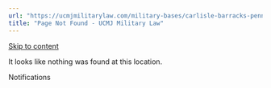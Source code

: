 ```yaml
---
url: "https://ucmjmilitarylaw.com/military-bases/carlisle-barracks-pennsylvania-military-defense-lawyer-ucmj-legal-guide/%7Blocation13"
title: "Page Not Found - UCMJ Military Law"
---
```


[Skip to content](https://ucmjmilitarylaw.com/military-bases/carlisle-barracks-pennsylvania-military-defense-lawyer-ucmj-legal-guide/%7Blocation13#content)

It looks like nothing was found at this location.

Notifications